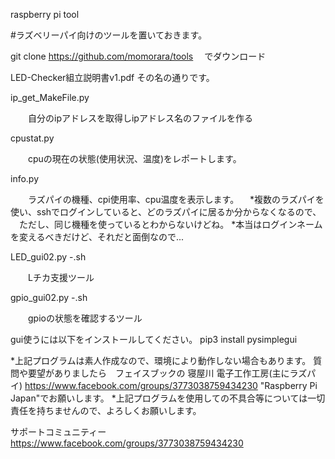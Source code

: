 raspberry pi tool


#ラズベリーパイ向けのツールを置いておきます。

git clone https://github.com/momorara/tools
　でダウンロード


LED-Checker組立説明書v1.pdf
その名の通りです。


ip_get_MakeFile.py

　　自分のipアドレスを取得しipアドレス名のファイルを作る

cpustat.py

　　cpuの現在の状態(使用状況、温度)をレポートします。
  
info.py

　　ラズパイの機種、cpi使用率、cpu温度を表示します。
 　*複数のラズパイを使い、sshでログインしていると、どのラズパイに居るか分からなくなるので、
  　ただし、同じ機種を使っているとわからないけどね。
   *本当はログインネームを変えるべきだけど、それだと面倒なので...
   
LED_gui02.py -.sh

　　Lチカ支援ツール
  
gpio_gui02.py -.sh
   
　　gpioの状態を確認するツール
  
gui使うには以下をインストールしてください。
pip3 install pysimplegui


*上記プログラムは素人作成なので、環境により動作しない場合もあります。
質問や要望がありましたら　フェイスブックの
寝屋川 電子工作工房(主にラズパイ)
https://www.facebook.com/groups/3773038759434230
"Raspberry Pi Japan"でお願いします。
*上記プログラムを使用しての不具合等については一切責任を持ちませんので、よろしくお願いします。

サポートコミュニティー　https://www.facebook.com/groups/3773038759434230<br>
  
